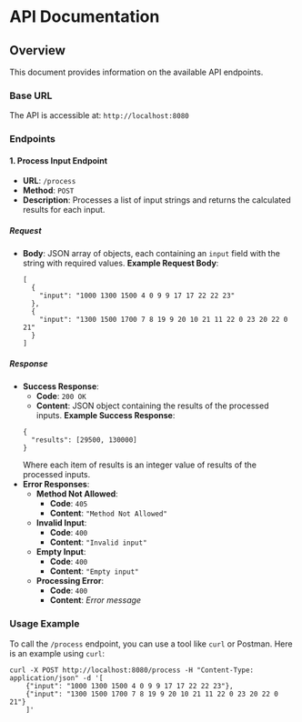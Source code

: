 # API Documentation

## Overview

This document provides information on the available API endpoints.

### Base URL

The API is accessible at: `http://localhost:8080`

### Endpoints

#### 1. **Process Input Endpoint**

- **URL**: `/process`
- **Method**: `POST`
- **Description**: Processes a list of input strings and returns the calculated results for each input.

##### Request

- **Body**: JSON array of objects, each containing an `input` field with the string with required values.
  **Example Request Body**:
  ```
  [
    {
      "input": "1000 1300 1500 4 0 9 9 17 17 22 22 23"
    },
    {
      "input": "1300 1500 1700 7 8 19 9 20 10 21 11 22 0 23 20 22 0 21"
    }
  ]
  ```

##### Response

- **Success Response**:
  - **Code**: `200 OK`
  - **Content**: JSON object containing the results of the processed inputs.
    **Example Success Response**:
  ```
  {
    "results": [29500, 130000]
  }
  ```
  Where each item of results is an integer value of results of the processed inputs.
- **Error Responses**:
  - **Method Not Allowed**:
    - **Code**: `405`
    - **Content**: `"Method Not Allowed"`
  - **Invalid Input**:
    - **Code**: `400`
    - **Content**: `"Invalid input"`
  - **Empty Input**:
    - **Code**: `400`
    - **Content**: `"Empty input"`
  - **Processing Error**:
    - **Code**: `400`
    - **Content**: _Error message_

### Usage Example

To call the `/process` endpoint, you can use a tool like `curl` or Postman.
Here is an example using `curl`:

```
curl -X POST http://localhost:8080/process -H "Content-Type: application/json" -d '[
    {"input": "1000 1300 1500 4 0 9 9 17 17 22 22 23"},
    {"input": "1300 1500 1700 7 8 19 9 20 10 21 11 22 0 23 20 22 0 21"}
    ]'
```
